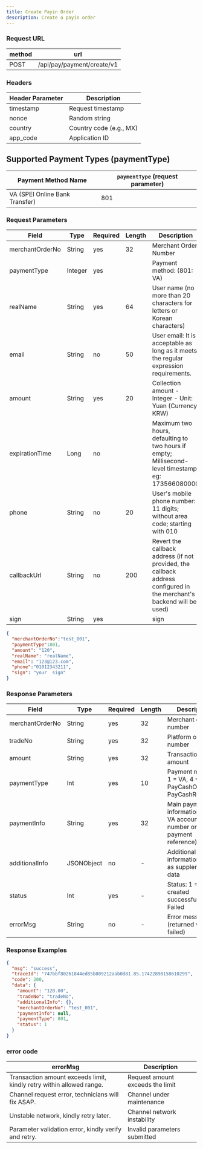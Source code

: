 ```yaml
---
title: Create Payin Order
description: Create a payin order
---
```


### Request URL

| method | url                        |
| ------ | -------------------------- |
| POST   | /api/pay/payment/create/v1 |

### Headers

| Header Parameter | Description             |
| --------------- |-------------------------|
| timestamp       | Request timestamp       |
| nonce           | Random string           |
| country         | Country code (e.g., MX) |
| app_code        | Application ID          |


## Supported Payment Types (paymentType)


| Payment Method Name                               | `paymentType` (request parameter) |
| ------------------------------------------------- |-----------------------------------|
| VA (SPEI Online Bank Transfer)                    | 801                               |




### Request Parameters

| Field           | Type   | Required | Length | Description                                                                                                           |
| --------------- | ------ | -------- | ------ |-----------------------------------------------------------------------------------------------------------------------|
| merchantOrderNo | String  | yes | 32   | Merchant Order Number                                                                                                 |
| paymentType     | Integer | yes |      | Payment method: (801: VA)                                                                                             |
| realName        | String  | yes | 64   | User name (no more than 20 characters for letters or Korean characters)                                               |
| email           | String  | no  | 50   | User email: It is acceptable as long as it meets the regular expression requirements.                                 |
| amount          | String  | yes | 20   | Collection amount - Integer - Unit: Yuan (Currency: KRW)                                                              |
| expirationTime  | Long    | no  |      | Maximum two hours, defaulting to two hours if empty; Millisecond-level timestamp eg: 173566080000                     |
| phone           | String  | no  | 20   | User's mobile phone number: 11 digits; without area code; starting with 010                                           |
| callbackUrl     | String  | no  | 200  | Revert the callback address (if not provided, the callback address configured in the merchant's backend will be used) |
| sign            | String  | yes |      | sign                                                                                                                  |





```json title="请求示例"
{
  "merchantOrderNo":"test_001",
  "paymentType":801,
  "amount": "120",
  "realName": "realName",
  "email": "123@123.com",
  "phone":"01012343211",
  "sign": "your  sign"
}
```



### Response Parameters

| Field           | Type       | Required | Length | Description                                                             |
| --------------- | ---------- | -------- | ------ |-------------------------------------------------------------------------|
| merchantOrderNo | String     | yes      | 32     | Merchant order number                                                   |
| tradeNo         | String     | yes      | 32     | Platform order number                                                   |
| amount          | String     | yes      | 32     | Transaction amount                                                      |
| paymentType     | Int        | yes      | 10     | Payment method: 1 = VA, 4 = PayCashOnce, 5 = PayCashRecurrent           |
| paymentInfo     | String     | yes      | 32     | Main payment information (e.g., VA account number or payment reference) |
| additionalInfo  | JSONObject | no       | -      | Additional information; used as supplementary data                      |
| status          | Int        | yes      | -      | Status: 1 = Order created successfully, 3 = Failed                      |
| errorMsg        | String     | no       | -      | Error message (returned when failed)                                    |



### Response Examples

```json
{
  "msg": "success",
  "traceId": "747bbf80261844ed85b809212aab0d81.85.17422898158610299",
  "code": 200,
  "data": {
    "amount": "120.00",
    "tradeNo": "tradeNo",
    "additionalInfo": {},
    "merchantOrderNo": "test_001",
    "paymentInfo": null,
    "paymentType": 801,
    "status": 1
  }
}
```


### error code

| errorMsg                                                             | Description                      |
| -------------------------------------------------------------------- | -------------------------------- |
| Transaction amount exceeds limit, kindly retry within allowed range. | Request amount exceeds the limit |
| Channel request error, technicians will fix ASAP.                    | Channel under maintenance        |
| Unstable network, kindly retry later.                                | Channel network instability      |
| Parameter validation error, kindly verify and retry.                 | Invalid parameters submitted     |
